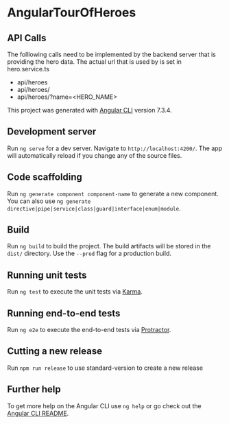 # AngularTourOfHeroes

## API Calls
The folllowing calls need to be implemented by the backend server that is providing the hero data. The actual url that is used by is set in hero.service.ts
- api/heroes
- api/heroes/<ID>
- api/heroes/?name=<HERO_NAME>

This project was generated with [Angular CLI](https://github.com/angular/angular-cli) version 7.3.4.

## Development server

Run `ng serve` for a dev server. Navigate to `http://localhost:4200/`. The app will automatically reload if you change any of the source files.

## Code scaffolding

Run `ng generate component component-name` to generate a new component. You can also use `ng generate directive|pipe|service|class|guard|interface|enum|module`.

## Build

Run `ng build` to build the project. The build artifacts will be stored in the `dist/` directory. Use the `--prod` flag for a production build.

## Running unit tests

Run `ng test` to execute the unit tests via [Karma](https://karma-runner.github.io).

## Running end-to-end tests

Run `ng e2e` to execute the end-to-end tests via [Protractor](http://www.protractortest.org/).

## Cutting a new release
Run `npm run release` to use standard-version to create a new release

## Further help

To get more help on the Angular CLI use `ng help` or go check out the [Angular CLI README](https://github.com/angular/angular-cli/blob/master/README.md).
